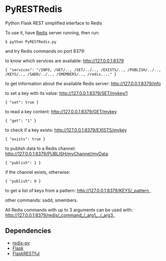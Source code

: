 PyRESTRedis
===========

Python Flask REST simplified interface to Redis

To use it, have [Redis](http://redis.io) server running, then run:

    $ python PyRESTRedis.py
    
and try Redis commands on port 8379:

to know which services are available: http://127.0.0.1:8379

    { "services": "/INFO, /GET/.., /SET/../.., /EXISTS/.., /PUBLISH/../.., /KEYS/.., /SADD/../.., /SMEMBERS/.., /redis...." }
to get information about the available Redis server: http://127.0.0.1:8379/info

to set a key with its value: http://127.0.0.1:8379/SET/mykey/1

    { "set": true }
to read a key content: http://127.0.0.1:8379/GET/mykey

    { "get": "1" }
to check if a key exists: http://127.0.0.1:8379/EXISTS/mykey

    { "exists": true }
to publish data to a Redis channel: http://127.0.0.1:8379/PUBLISH/myChannel/myData

    { "publish": 1 }

if the channel exists, otherwise:

    { "publish": 0 }

to get a list of keys from a pattern: http://127.0.0.1:8379/KEYS/_pattern_

other commands: sadd, smembers.

All Redis commands with up to 3 arguments can be used with: http://127.0.0.1:8379/redis/_command_/_arg1_../_arg3_  

## Dependencies
* [redis-py](http://github.com/andymccurdy/redis-py)
* [Flask](http://flask.pocoo.org)
* [FlaskRESTful](http://flask-restful.readthedocs.org)
